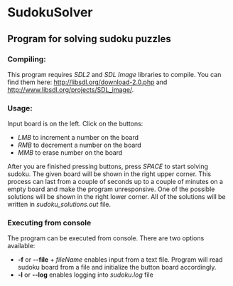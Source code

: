 # SudokuSolver
## Program for solving sudoku puzzles
### Compiling:
This program requires *SDL2* and *SDL Image* libraries to compile. You can find them here: http://libsdl.org/download-2.0.php and http://www.libsdl.org/projects/SDL_image/.
### Usage:
Input board is on the left. Click on the buttons:
- *LMB* to increment a number on the board
- *RMB* to decrement a number on the board
- *MMB* to erase number on the board

After you are finished pressing buttons, press *SPACE* to start solving sudoku. The given board will be shown in the right upper corner. This process can last from a couple of seconds up to a couple of minutes on a empty board and make the program unresponsive. One of the possible solutions will be shown in the right lower corner. All of the solutions will be written in *sudoku_solutions.out* file.

### Executing from console
The program can be executed from console. There are two options available:
 - **-f** or **--file** + *fileName* enables input from a text file. Program will read sudoku board from a file and initialize the button board accordingly.
 - **-l** or **--log** enables logging into *sudoku.log* file
